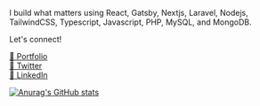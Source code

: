 I build what matters using React, Gatsby, Nextjs, Laravel, Nodejs, TailwindCSS, Typescript, Javascript, PHP, MySQL, and MongoDB.

Let's connect!

[🔗 Portfolio](https://arcdev.me)<br/>
[🔗 Twitter](https://twitter.com/allancolibao)<br/>
[🔗 LinkedIn](https://www.linkedin.com/in/allan-colibao-635902151)<br/>

[![Anurag's GitHub stats](https://github-readme-stats.vercel.app/api?username=allancolibao&count_private=true&show_icons=true&theme=graywhite)](https://github.com/anuraghazra/github-readme-stats)

